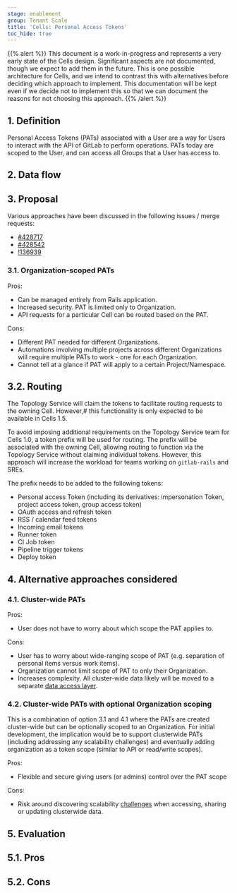 ```yaml
---
stage: enablement
group: Tenant Scale
title: 'Cells: Personal Access Tokens'
toc_hide: true
---
```


{{% alert %}}
This document is a work-in-progress and represents a very early state of the
Cells design. Significant aspects are not documented, though we expect to add
them in the future. This is one possible architecture for Cells, and we intend to
contrast this with alternatives before deciding which approach to implement.
This documentation will be kept even if we decide not to implement this so that
we can document the reasons for not choosing this approach.
{{% /alert %}}

## 1. Definition

Personal Access Tokens (PATs) associated with a User are a way for Users to interact with the API of GitLab to perform operations.
PATs today are scoped to the User, and can access all Groups that a User has access to.

## 2. Data flow

## 3. Proposal

Various approaches have been discussed in the following issues / merge requests:

- [#428717](https://gitlab.com/gitlab-org/gitlab/-/issues/428717)
- [#428542](https://gitlab.com/gitlab-org/gitlab/-/issues/428542)
- [!136939](https://gitlab.com/gitlab-org/gitlab/-/merge_requests/136939)

### 3.1. Organization-scoped PATs

Pros:

- Can be managed entirely from Rails application.
- Increased security. PAT is limited only to Organization.
- API requests for a particular Cell can be routed based on the PAT.

Cons:

- Different PAT needed for different Organizations.
- Automations involving multiple projects across different Organizations will
  require multiple PATs to work - one for each Organization.
- Cannot tell at a glance if PAT will apply to a certain Project/Namespace.

## 3.2. Routing

The Topology Service will claim the tokens to facilitate routing requests to the owning Cell.
However,# this functionality is only expected to be available in Cells 1.5.

To avoid imposing additional requirements on the Topology Service team for
Cells 1.0, a token prefix will be used for routing.
The prefix will be associated with the owning Cell, allowing routing to function
via the Topology Service without claiming individual tokens.
However, this approach will increase the workload for teams working on `gitlab-rails` and SREs.

The prefix needs to be added to the following tokens:

- Personal access Token (including its derivatives: impersonation Token, project access token, group access token)
- OAuth access and refresh token
- RSS / calendar feed tokens
- Incoming email tokens
- Runner token
- CI Job token
- Pipeline trigger tokens
- Deploy token

## 4. Alternative approaches considered

### 4.1. Cluster-wide PATs

Pros:

- User does not have to worry about which scope the PAT applies to.

Cons:

- User has to worry about wide-ranging scope of PAT (e.g. separation of personal items versus work items).
- Organization cannot limit scope of PAT to only their Organization.
- Increases complexity. All cluster-wide data likely will be moved to a separate [data access layer](../_index.md#1-data-access-layer).

### 4.2. Cluster-wide PATs with optional Organization scoping

This is a combination of option 3.1 and 4.1 where the PATs are created
cluster-wide but can be optionally scoped to an Organization.
For initial development, the implication would be to support clusterwide PATs
(including addressing any scalability challenges) and eventually adding
organization as a token scope (similar to API or read/write scopes).

Pros:

- Flexible and secure giving users (or admins) control over the PAT scope

Cons:

- Risk around discovering scalability [challenges](../_index.md#1-data-access-layer)
  when accessing, sharing or updating clusterwide data.

## 5. Evaluation

## 5.1. Pros

## 5.2. Cons
